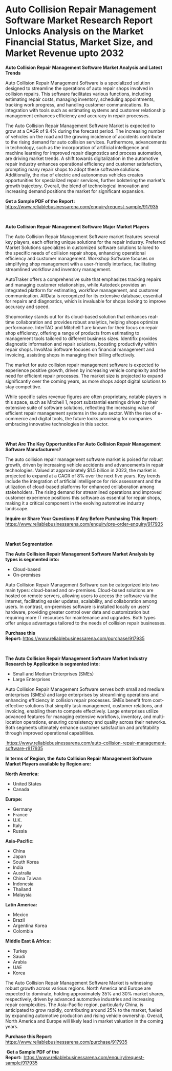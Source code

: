 <p><h1>Auto Collision Repair Management Software Market Research Report Unlocks Analysis on the Market Financial Status, Market Size, and Market Revenue upto 2032</h1></p><p><strong>Auto Collision Repair Management Software Market Analysis and Latest Trends</strong></p>
<p><p>Auto Collision Repair Management Software is a specialized solution designed to streamline the operations of auto repair shops involved in collision repairs. This software facilitates various functions, including estimating repair costs, managing inventory, scheduling appointments, tracking work progress, and handling customer communications. Its integration with tools such as estimating systems and customer relationship management enhances efficiency and accuracy in repair processes.</p><p>The Auto Collision Repair Management Software Market is expected to grow at a CAGR of 9.4% during the forecast period. The increasing number of vehicles on the road and the growing incidence of accidents contribute to the rising demand for auto collision services. Furthermore, advancements in technology, such as the incorporation of artificial intelligence and machine learning for improved repair diagnostics and process automation, are driving market trends. A shift towards digitalization in the automotive repair industry enhances operational efficiency and customer satisfaction, prompting many repair shops to adopt these software solutions. Additionally, the rise of electric and autonomous vehicles creates opportunities for specialized repair services, further bolstering the market's growth trajectory. Overall, the blend of technological innovation and increasing demand positions the market for significant expansion.</p></p>
<p><strong>Get a Sample PDF of the Report:&nbsp;</strong> <a href="https://www.reliablebusinessarena.com/enquiry/request-sample/917935?utm_campaign=3028&utm_medium=2&utm_source=Github&utm_content=ia&utm_term=18042025&utm_id=auto-collision-repair-management-software">https://www.reliablebusinessarena.com/enquiry/request-sample/917935</a></p>
<p>&nbsp;</p>
<p><strong>Auto Collision Repair Management Software Major Market Players</strong></p>
<p><p>The Auto Collision Repair Management Software market features several key players, each offering unique solutions for the repair industry. Preferred Market Solutions specializes in customized software solutions tailored to the specific needs of collision repair shops, enhancing operational efficiency and customer management. Workshop Software focuses on simplifying shop management with a user-friendly interface, facilitating streamlined workflow and inventory management.</p><p>AutoTraker offers a comprehensive suite that emphasizes tracking repairs and managing customer relationships, while Autodeck provides an integrated platform for estimating, workflow management, and customer communication. AllData is recognized for its extensive database, essential for repairs and diagnostics, which is invaluable for shops looking to improve accuracy and speed.</p><p>Shopmonkey stands out for its cloud-based solution that enhances real-time collaboration and provides robust analytics, helping shops optimize performance. InterTAD and Mitchell 1 are known for their focus on repair shop efficiency, offering a range of products from estimating to management tools tailored to different business sizes. Identifix provides diagnostic information and repair solutions, boosting productivity within repair shops. InvoMax Software focuses on financial management and invoicing, assisting shops in managing their billing effectively.</p><p>The market for auto collision repair management software is expected to experience positive growth, driven by increasing vehicle complexity and the need for efficient repair processes. The market size is projected to expand significantly over the coming years, as more shops adopt digital solutions to stay competitive.</p><p>While specific sales revenue figures are often proprietary, notable players in this space, such as Mitchell 1, report substantial earnings driven by their extensive suite of software solutions, reflecting the increasing value of efficient repair management systems in the auto sector. With the rise of e-commerce and digital tools, the future looks promising for companies embracing innovative technologies in this sector.</p></p>
<p>&nbsp;</p>
<p><strong>What Are The Key Opportunities For Auto Collision Repair Management Software Manufacturers?</strong></p>
<p><p>The auto collision repair management software market is poised for robust growth, driven by increasing vehicle accidents and advancements in repair technologies. Valued at approximately $1.5 billion in 2023, the market is projected to expand at a CAGR of 8% over the next five years. Key trends include the integration of artificial intelligence for risk assessment and the utilization of cloud-based platforms for enhanced collaboration among stakeholders. The rising demand for streamlined operations and improved customer experience positions this software as essential for repair shops, making it a critical component in the evolving automotive industry landscape.</p></p>
<p><strong>Inquire or Share Your Questions If Any Before Purchasing This Report:</strong> <a href="https://www.reliablebusinessarena.com/enquiry/pre-order-enquiry/917935?utm_campaign=3028&utm_medium=2&utm_source=Github&utm_content=ia&utm_term=18042025&utm_id=auto-collision-repair-management-software">https://www.reliablebusinessarena.com/enquiry/pre-order-enquiry/917935</a></p>
<p>&nbsp;</p>
<p><strong>Market Segmentation</strong></p>
<p><strong>The Auto Collision Repair Management Software Market Analysis by types is segmented into:</strong></p>
<p><ul><li>Cloud-based</li><li>On-premises</li></ul></p>
<p><p>Auto Collision Repair Management Software can be categorized into two main types: cloud-based and on-premises. Cloud-based solutions are hosted on remote servers, allowing users to access the software via the internet, facilitating easier updates, scalability, and collaboration among users. In contrast, on-premises software is installed locally on users' hardware, providing greater control over data and customization but requiring more IT resources for maintenance and upgrades. Both types offer unique advantages tailored to the needs of collision repair businesses.</p></p>
<p><strong>Purchase this Report:&nbsp;</strong><a href="https://www.reliablebusinessarena.com/purchase/917935?utm_campaign=3028&utm_medium=2&utm_source=Github&utm_content=ia&utm_term=18042025&utm_id=auto-collision-repair-management-software">https://www.reliablebusinessarena.com/purchase/917935</a></p>
<p>&nbsp;</p>
<p><strong>The Auto Collision Repair Management Software Market Industry Research by Application is segmented into:</strong></p>
<p><ul><li>Small and Medium Enterprises (SMEs)</li><li>Large Enterprises</li></ul></p>
<p><p>Auto Collision Repair Management Software serves both small and medium enterprises (SMEs) and large enterprises by streamlining operations and enhancing efficiency in collision repair processes. SMEs benefit from cost-effective solutions that simplify task management, customer relations, and invoicing, enabling them to compete effectively. Large enterprises utilize advanced features for managing extensive workflows, inventory, and multi-location operations, ensuring consistency and quality across their networks. Both segments ultimately enhance customer satisfaction and profitability through improved operational capabilities.</p></p>
<p><a href="https://www.reliablebusinessarena.com/auto-collision-repair-management-software-r917935?utm_campaign=3028&utm_medium=2&utm_source=Github&utm_content=ia&utm_term=18042025&utm_id=auto-collision-repair-management-software">&nbsp;https://www.reliablebusinessarena.com/auto-collision-repair-management-software-r917935</a></p>
<p><strong>In terms of Region, the Auto Collision Repair Management Software Market Players available by Region are:</strong></p>
<p>
    <p> <strong> North America: </strong>
        <ul>
            <li>United States</li>
            <li>Canada</li>
        </ul>
        </p> 
    <p> <strong> Europe: </strong>
        <ul>
            <li>Germany</li>
            <li>France</li>
            <li>U.K.</li>
            <li>Italy</li>
            <li>Russia</li>
        </ul>
        </p> 
    <p> <strong> Asia-Pacific: </strong>
        <ul>
            <li>China</li>
            <li>Japan</li>
            <li>South Korea</li>
            <li>India</li>
            <li>Australia</li>
            <li>China Taiwan</li>
            <li>Indonesia</li>
            <li>Thailand</li>
            <li>Malaysia</li>
        </ul>
        </p> 
    <p> <strong> Latin America: </strong>
        <ul>
            <li>Mexico</li>
            <li>Brazil</li>
            <li>Argentina Korea</li>
            <li>Colombia</li>
        </ul>
        </p> 
    <p> <strong> Middle East & Africa: </strong>
        <ul>
            <li>Turkey</li>
            <li>Saudi</li>
            <li>Arabia</li>
            <li>UAE</li>
            <li>Korea</li>
        </ul>
    </p>
    </p>
<p><p>The Auto Collision Repair Management Software Market is witnessing robust growth across various regions. North America and Europe are expected to dominate, holding approximately 35% and 30% market shares, respectively, driven by advanced automotive industries and increasing repair complexities. The Asia-Pacific region, particularly China, is anticipated to grow rapidly, contributing around 25% to the market, fueled by expanding automotive production and rising vehicle ownership. Overall, North America and Europe will likely lead in market valuation in the coming years.</p></p>
<p><strong>Purchase this Report: </strong><a href="https://www.reliablebusinessarena.com/purchase/917935?utm_campaign=3028&utm_medium=2&utm_source=Github&utm_content=ia&utm_term=18042025&utm_id=auto-collision-repair-management-software">https://www.reliablebusinessarena.com/purchase/917935</a></p>
<p>&nbsp;<strong>Get a Sample PDF of the Report:&nbsp;&nbsp;</strong><a href="https://www.reliablebusinessarena.com/enquiry/request-sample/917935?utm_campaign=3028&utm_medium=2&utm_source=Github&utm_content=ia&utm_term=18042025&utm_id=auto-collision-repair-management-software">https://www.reliablebusinessarena.com/enquiry/request-sample/917935</a></p>
<p><strong></strong></p>
<p><p></p><p></p><p></p></p>